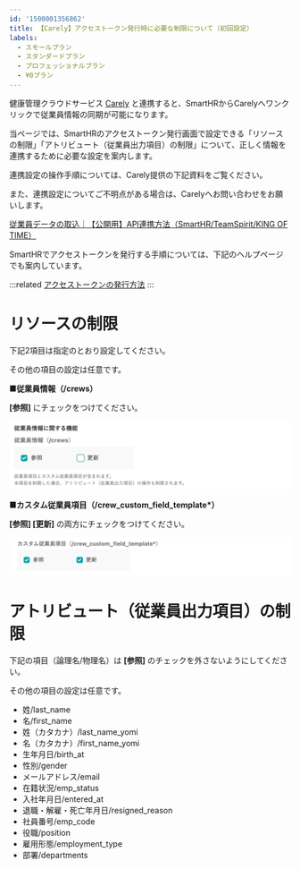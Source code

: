 ```yaml
---
id: '1500001356862'
title: 【Carely】アクセストークン発行時に必要な制限について（初回設定）
labels:
  - スモールプラン
  - スタンダードプラン
  - プロフェッショナルプラン
  - ¥0プラン
---
```

健康管理クラウドサービス [Carely](https://www.carely.jp/?__hstc=67988558.e15ff9b51c14f7f920fdea18d0eee72e.1608605529924.1608605529924.1609987233840.2&__hssc=67988558.17.1609987233840&__hsfp=1803105342) と連携すると、SmartHRからCarelyへワンクリックで従業員情報の同期が可能になります。

当ページでは、SmartHRのアクセストークン発行画面で設定できる「リソースの制限」「アトリビュート（従業員出力項目）の制限」について、正しく情報を連携するために必要な設定を案内します。

連携設定の操作手順については、Carely提供の下記資料をご覧ください。

また、連携設定についてご不明点がある場合は、Carelyへお問い合わせをお願いします。

[従業員データの取込｜【公開用】API連携方法（SmartHR/TeamSpirit/KING OF TIME）](https://docs.google.com/presentation/d/1uTNg19gtqy3OZimcEpvJOV5S69PvDdu4nGHLAZhgi7c/edit)

SmartHRでアクセストークンを発行する手順については、下記のヘルプページでも案内しています。

:::related
[アクセストークンの発行方法](https://knowledge.smarthr.jp/hc/ja/articles/360026266033)
:::

# リソースの制限

下記2項目は指定のとおり設定してください。

その他の項目の設定は任意です。

 **■従業員情報（/crews）** 

**\[参照\]** にチェックをつけてください。

![______________SmartHR____________.png](./00_______________SmartHR____________.png)

**■カスタム従業員項目（/crew\_custom\_field\_template\*）** 

**\[参照\] \[更新\]** の両方にチェックをつけてください。

![______________SmartHR____________.png](./01_______________SmartHR____________.png)

# アトリビュート（従業員出力項目）の制限

下記の項目（論理名/物理名）は **\[参照\]** のチェックを外さないようにしてください。

その他の項目の設定は任意です。

- 姓/last\_name
- 名/first\_name
- 姓（カタカナ）/last\_name\_yomi
- 名（カタカナ）/first\_name\_yomi
- 生年月日/birth\_at
- 性別/gender
- メールアドレス/email
- 在籍状況/emp\_status
- 入社年月日/entered\_at
- 退職・解雇・死亡年月日/resigned\_reason
- 社員番号/emp\_code
- 役職/position
- 雇用形態/employment\_type
- 部署/departments
